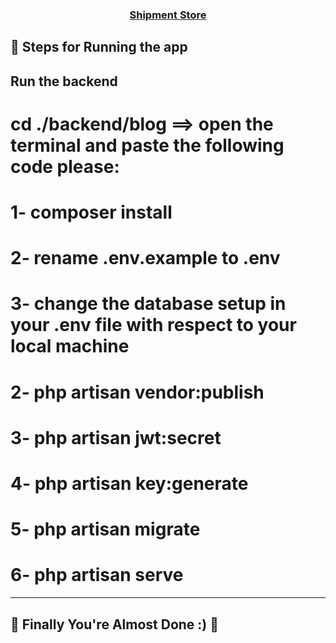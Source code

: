 <h3 align="center">
  <a href="#">
    Shipment Store
  </a>
</h3>

## 🎉 Steps for Running the app


## Run the backend
# cd ./backend/blog ==> open the terminal and paste the following code please:

# 1- composer install
# 2- rename .env.example to .env
# 3- change the database setup in your .env file with respect to your local machine
# 2- php artisan vendor:publish
# 3- php artisan jwt:secret
# 4- php artisan key:generate
# 5- php artisan migrate
# 6- php artisan serve

-----------------------------------------

## 🚀 Finally You're Almost Done :) 🚀


